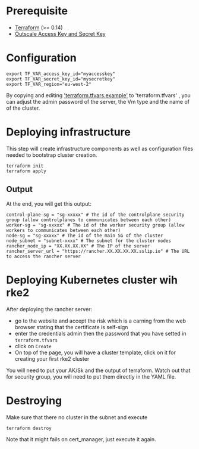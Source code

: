 # Prerequisite

- [Terraform](https://www.terraform.io/downloads) (>= 0.14)
- [Outscale Access Key and Secret Key](https://wiki.outscale.net/display/EN/Creating+an+Access+Key)

# Configuration

```
export TF_VAR_access_key_id="myaccesskey"
export TF_VAR_secret_key_id="mysecretkey"
export TF_VAR_region="eu-west-2"
```


By copying and editing ['terraform.tfvars.example'](../terraform/terraform.tfvars.example) to 'terraform.tfvars' , you can adjust the admin password of the server, the Vm type and the name of of the cluster.

# Deploying infrastructure

This step will create infrastructure components as well as configuration files needed to bootstrap cluster creation.

```
terraform init
terraform apply
```

## Output 
At the end, you will get this output:
```
control-plane-sg = "sg-xxxxx" # The id of the controlplane security group (allow controlplanes to communicates between each other) 
worker-sg = "sg-xxxxx" # The id of the worker security group (allow workers to communicates between each other) 
node-sg = "sg-xxxxx" # The id of the main SG of the cluster 
node_subnet = "subnet-xxxx" # The subnet for the cluster nodes
rancher_node_ip = "XX.XX.XX.XX" # The IP of the server
rancher_server_url = "https://rancher.XX.XX.XX.XX.sslip.io" # The URL to access the rancher server
```

# Deploying Kubernetes cluster wih rke2
After deploying the rancher server:
- go to the website and accept the risk which is a carning from the web browser stating that the certificate is self-sign
- enter the credentials admin then the password that you have setted in `terraform.tfvars`
- click on `Create`
- On top of the page, you will have a cluster template, click on it for creating your first rke2 cluster

You will need to put your AK/Sk and the output of terraform. Watch out that for security group, you will need to put them directly in the YAML file.

# Destroying
Make sure that there no cluster in the subnet and execute 
```
terraform destroy
```

Note that it might fails on cert_manager, just execute it again.
